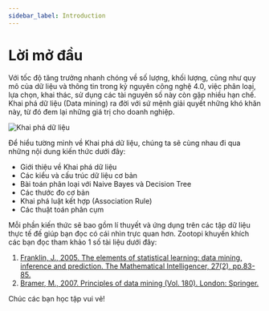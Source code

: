 ```yaml
---
sidebar_label: Introduction
---
```


# Lời mở đầu

Với tốc độ tăng trưởng nhanh chóng về số lượng, khối lượng, cũng như quy mô của dữ liệu và thông tin trong kỷ nguyên công nghệ 4.0, việc phân loại, lựa chọn, khai thác, sử dụng các tài nguyên số này còn gặp nhiều hạn chế. Khai phá dữ liệu (Data mining) ra đời với sứ mệnh giải quyết những khó khăn này, từ đó đem lại những giá trị cho doanh nghiệp.

![Khai phá dữ liệu](https://insight.isb.edu.vn/wp-content/uploads/sites/2/2020/08/%E1%BB%A9ng-d%E1%BB%A5ng-c%E1%BB%A7a-data-mining-thumbnail-1.png)

Để hiểu tường mình về Khai phá dữ liệu, chúng ta sẽ cùng nhau đi qua những nội dung kiến thức dưới đây:

- Giới thiệu về Khai phá dữ liệu
- Các kiểu và cấu trúc dữ liệu cơ bản
- Bài toán phân loại với Naive Bayes và Decision Tree
- Các thước đo cơ bản
- Khai phá luật kết hợp (Association Rule)
- Các thuật toán phân cụm

Mỗi phần kiến thức sẽ bao gồm lí thuyết và ứng dụng trên các tập dữ liệu thực tế đế giúp bạn đọc có cái nhìn trực quan hơn. Zootopi khuyến khích các bạn đọc tham khảo 1 số tài liệu dưới đây:

1. [Franklin, J., 2005. The elements of statistical learning: data mining, inference and prediction. The Mathematical Intelligencer, 27(2), pp.83-85.](https://link.springer.com/article/10.1007%2FBF02985802)
2. [Bramer, M., 2007. Principles of data mining (Vol. 180). London: Springer.](https://www.researchgate.net/publication/220688376_Principles_of_Data_Mining) 

Chúc các bạn học tập vui vẻ!
